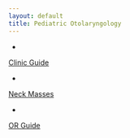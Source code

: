 ```yaml
---
layout: default
title: Pediatric Otolaryngology
---
```

- 
[Clinic Guide](clinic-guide.html)

- 
[Neck Masses](neck-masses.html)

- 
[OR Guide](or-guide.html)


